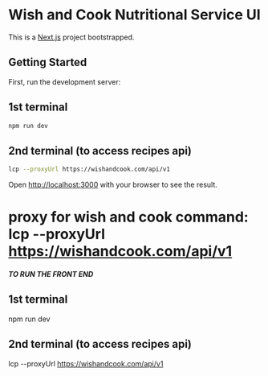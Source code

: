 # Wish and Cook Nutritional Service UI

This is a [Next.js](https://nextjs.org/) project bootstrapped.

## Getting Started

First, run the development server:

## 1st terminal

```bash
npm run dev
```

## 2nd terminal (to access recipes api)

```bash
lcp --proxyUrl https://wishandcook.com/api/v1
```

Open [http://localhost:3000](http://localhost:3000) with your browser to see the result.

# proxy for wish and cook command: lcp --proxyUrl https://wishandcook.com/api/v1



##### TO RUN THE FRONT END

## 1st terminal
npm run dev

## 2nd terminal (to access recipes api)

lcp --proxyUrl https://wishandcook.com/api/v1